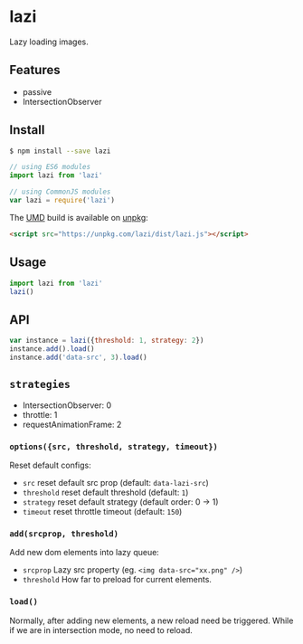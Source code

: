 # lazi
Lazy loading images.

## Features
* passive
* IntersectionObserver

## Install
```sh
$ npm install --save lazi
```

```javascript
// using ES6 modules
import lazi from 'lazi'
```

```javascript
// using CommonJS modules
var lazi = require('lazi')
```

The [UMD](https://github.com/umdjs/umd) build is available on [unpkg](https://unpkg.com):
```html
<script src="https://unpkg.com/lazi/dist/lazi.js"></script>
```

## Usage
```js
import lazi from 'lazi'
lazi()
```

## API
```js
var instance = lazi({threshold: 1, strategy: 2})
instance.add().load()
instance.add('data-src', 3).load()
```

## `strategies`
* IntersectionObserver: 0
* throttle: 1
* requestAnimationFrame: 2

### `options({src, threshold, strategy, timeout})`
Reset default configs:
* `src` reset default src prop (default: `data-lazi-src`)
* `threshold` reset default threshold (default: `1`)
* `strategy` reset default strategy (default order: 0 -> 1)
* `timeout` reset throttle timeout (default: `150`)

### `add(srcprop, threshold)`
Add new dom elements into lazy queue:
* `srcprop` Lazy src property (eg. `<img data-src="xx.png" />`)
* `threshold` How far to preload for current elements.

### `load()`
Normally, after adding new elements, a new reload need be triggered.
While if we are in intersection mode, no need to reload.
